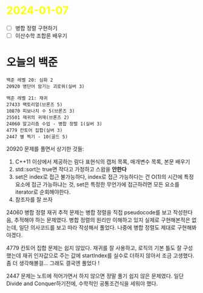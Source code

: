 # <span style="color:yellow">2024-01-07</span>

- [ ] 병합 정렬 구현하기
- [ ] 이산수학 조합론 배우기

# 오늘의 백준
```level20
백준 레벨 20: 심화 2
20920 영단어 암기는 괴로워(실버 3)

백준 레벨 21: 재귀
27433 팩토리얼(브론즈 5)
10870 피보나치 수 5(브론즈 3)
25501 재귀의 귀재(브론즈 2)
24060 알고리즘 수업 - 병합 정렬 1(실버 3)
4779 칸토어 집합(실버 3)
2447 별 찍기 - 10(골드 5)
```

20920 문제를 풀면서 상기한 것들:
1. C++11 이상에서 제공하는 람다 표현식의 캡처 목록, 매개변수 목록, 본문 배우기
2. std::sort는 true면 작다고 가정하고 스왑을 **안한다**
3. set은 index로 접근 불가능하다, index로 접근 가능하다는 건 O(1)의 시간에 특정 요소에 접근 가능하냐는 것, set은 특정한 무언가에 접근하려면 모든 요소를 iterator로 순회해야한다.
4. 참조자를 잘 쓰자


24060 병합 정렬 재귀 추적 문제는 병합 정렬을 직접 pseudocode를 보고 작성한다음, 추적해야 하는 문제였다. 병합 정렬의 원리만 이해하고 있지 실제로 구현해본적은 없는데, 일단 의사코드를 보고 따라 작성해서 풀었다.
나중에 병합 정렬도 제대로 구현해봐야겠다.


4779 칸토어 집합 문제는 쉽지 않았다. 재귀를 잘 사용하고, 로직의 기본 틀도 잘 구성했는데 재귀 인자값으로 주는 값에 startIndex를 실수로 더하지 않아서 조금 고생했다.
좀 더 생각해볼걸... 그래도 결국엔 풀었다 !


2447 문제는 노트에 적어가면서 하지 않으면 정말 풀기 쉽지 않은 문제였다.
일단 Divide and Conquer하기전에, 수학적인 공통조건식을 세워야 했다.
